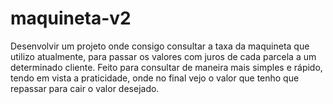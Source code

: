 # maquineta-v2
Desenvolvir um projeto onde consigo consultar a taxa da maquineta que utilizo atualmente, para passar os valores com juros de cada parcela a um determinado cliente. Feito para consultar de maneira mais simples e rápido, tendo em vista a praticidade, onde no final vejo o valor que tenho que repassar para cair o valor desejado.
